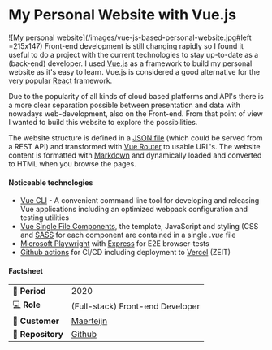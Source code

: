 # My Personal Website with Vue.js

![My personal website](/images/vue-js-based-personal-website.jpg#left =215x147) Front-end development is still changing rapidly so I found it useful to do a project with the current technologies to stay up-to-date as a (back-end) developer. I used [Vue.js](https://vuejs.org/) as a framework to build my personal website as it's easy to learn. Vue.js is considered a good alternative for the very popular [React](https://reactjs.org/) framework.

Due to the popularity of all kinds of cloud based platforms and API's there is a more clear separation possible between presentation and data with nowadays web-development, also on the Front-end. From that point of view I wanted to build this website to explore the possibilities.

The website structure is defined in a [JSON file](https://github.com/maerteijn/maerteijn.nl/blob/master/static/content/site.json) (which could be served from a REST API) and transformed with [Vue Router](https://router.vuejs.org/installation.html) to usable URL's. The website content is formatted with [Markdown](https://www.markdownguide.org/) and dynamically loaded and converted to HTML when you browse the pages.


#### Noticeable technologies
- [Vue CLI](https://cli.vuejs.org/) - A convenient command line tool for developing and releasing Vue applications including an optimized webpack configuration and testing utilities
- [Vue Single File Components](https://vuejs.org/v2/guide/single-file-components.html), the template, JavaScript and styling (CSS and [SASS](https://sass-lang.com/) for each component are contained in a single *.vue* file
- [Microsoft Playwright](https://playwright.dev/) with [Express](https://expressjs.com/) for E2E browser-tests
- [Github actions](https://github.com/maerteijn/maerteijn.nl/actions?query=workflow%3A%22maerteijn.nl+ci%22) for CI/CD including deployment to [Vercel](https://vercel.com/) (ZEIT)


#### Factsheet
|                            |                                                     |
| -------------------------- | --------------------------------------------------- |
| :calendar: **Period**      | 2020                                                |
| :computer: **Role**        | (Full-stack) Front-end Developer                    |
| :man: **Customer**         | [Maerteijn](https://www.maerteijn.nl)               |
| :link: **Repository**      | [Github](https://github.com/maerteijn/maerteijn.nl) |
